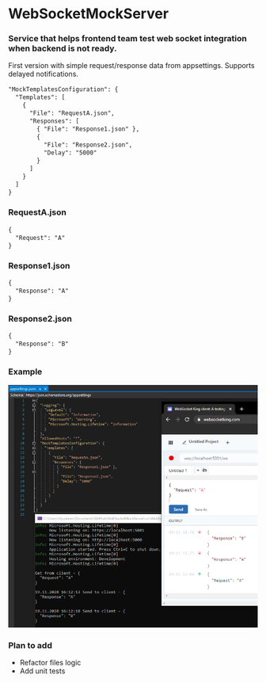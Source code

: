 # WebSocketMockServer

### Service that helps frontend team test web socket integration when backend is not ready.

First version with simple request/response data from appsettings.
Supports delayed notifications.

```
"MockTemplatesConfiguration": {
  "Templates": [
    {
      "File": "RequestA.json",
      "Responses": [
        { "File": "Response1.json" },
        {
          "File": "Response2.json",
          "Delay": "5000"
        }
      ]
    }
  ]
}
```

### RequestA.json

```
{
  "Request": "A"
}
```

### Response1.json

```
{
  "Response": "A"
}
```

### Response2.json

```
{
  "Response": "B"
}
```

### Example

![example image](ExampleImage.PNG)

### Plan to add
* Refactor files logic
* Add unit tests
